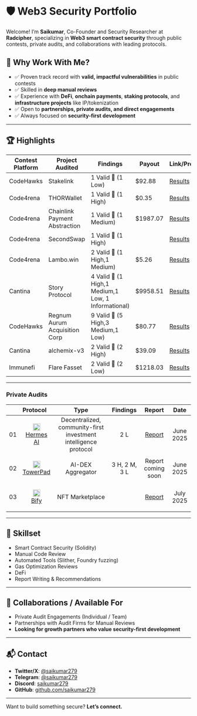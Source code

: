 # 🛡️ Web3 Security Portfolio

Welcome! I’m **Saikumar**, Co-Founder and Security Researcher at **Radcipher**, specializing in **Web3 smart contract security** through public contests, private audits, and collaborations with leading protocols.

## 🚀 Why Work With Me?

- ✅ Proven track record with **valid, impactful vulnerabilities** in public contests
- ✅ Skilled in **deep manual reviews**
- ✅ Experience with **DeFi**, **onchain payments**, **staking protocols**, and **infrastructure projects** like IP/tokenization
- ✅ Open to **partnerships, private audits, and direct engagements**
- ✅ Always focused on **security-first development**

---

## 🏆 Highlights

| Contest Platform  | Project Audited       | Findings       | Payout        | Link/Proof                   |
|-------------------|-----------------------|----------------|-------------|------------------------------|
| CodeHawks         | Stakelink        | 1 Valid 🐞 (1 Low)     | $92.88       | [Results](https://codehawks.cyfrin.io/c/2024-09-stakelink/results)        |
| Code4rena          | THORWallet        | 1 Valid 🐞 (1 High)     | $0.35       | [Results](https://code4rena.com/audits/2025-02-thorwallet)        |
| Code4rena         | Chainlink Payment Abstraction        | 1 Valid 🐞 (1 Medium)     | $1987.07       | [Results](https://code4rena.com/audits/2024-12-chainlink-payment-abstraction)        |
| Code4rena          | SecondSwap        | 1 Valid 🐞 (1 High)      |             | [Results](https://code4rena.com/audits/2024-12-secondswap)        |
| Code4rena          | Lambo.win        | 2 Valid 🐞 (1 High,1 Medium)      |     $5.26        | [Results](https://code4rena.com/audits/2024-12-lambowin)        |
| Cantina          | Story Protocol        | 4 Valid 🐞 (1 High,1 Medium,1 Low, 1 Informational)      |     $9958.51        | [Results](https://cantina.xyz/competitions/0561defa-eeb2-4a74-8884-5d7a873afa58/leaderboard)        |
| CodeHawks         | Regnum Aurum Acquisition Corp        | 9 Valid 🐞 (5 High,3 Medium,1 Low)     | $80.77       | [Results](https://codehawks.cyfrin.io/c/2025-02-raac/results)        |
| Cantina         | alchemix-v3        |2 Valid 🐞 (2 High)     | $39.09       | [Results](https://cantina.xyz/code/e68909e6-3491-4a94-a707-ecf0c89cf72a/overview/leaderboard)        |
| Immunefi         | Flare Fasset        |2 Valid 🐞 (2 Low)     | $1218.03       | [Results](https://immunefi.com/audit-competition/audit-comp-flare-fassets/leaderboard/)        |
<!-- Add more rows as you participate in more contests -->

---

### Private Audits 
|    | **Protocol**                                                                                                                                                                             |                              Type                               |   Findings    |                                  Report                                   |     Date      |
|:--:|:-----------------------------------------------------------------------------------------------------------------------------------------------------------------------------------------|:---------------------------------------------------------------:|:-------------:|:-------------------------------------------------------------------------:|:-------------:|
| 01 | <p align="center"><img src="https://pbs.twimg.com/profile_images/1934337561759260672/JE-g6x9P_400x400.jpg" width="20"><br><a href="https://hermesaianalyzer.com/">Hermes AI</a></p>     | Decentralized, community-first investment intelligence protocol |      2 L      | [Report](https://github.com/radcipher/radcipher/blob/main/reports/private-audits/pdf/2025-06-30-HermesAi-Audit-Report.pdf) | June 2025 |
| 02 | <p align="center"><img src="https://pbs.twimg.com/profile_images/1927284140602228737/-JFdo200_400x400.jpg" width="20"><br><a href="https://www.towerpad.org//">TowerPad</a></p>         | AI-DEX Aggregator | 3 H, 2 M, 3 L |                            Report coming soon                             | June 2025 |
| 03 | <p align="center"><img src="https://pbs.twimg.com/profile_images/1910216583810629632/_MSvoVvj_400x400.jpg" width="20"><br><a href="https://www.bify.io/">Bify</a></p>         | NFT Marketplace |  |                            [Report](https://github.com/radcipher/radcipher/blob/main/reports/private-audits/pdf/2025-07-19-Bify-Audit-Report.pdf)                      | July 2025 |
---

## 🔐 Skillset

- Smart Contract Security (Solidity)
- Manual Code Review
- Automated Tools (Slither, Foundry fuzzing)
- Gas Optimization Reviews
- DeFi
- Report Writing & Recommendations

---


## 🤝 Collaborations / Available For

- Private Audit Engagements (Individual / Team)
- Partnerships with Audit Firms for Manual Reviews
- **Looking for growth partners who value security-first development**

---

## 📬 Contact

- **Twitter/X**: [@saikumar279](https://x.com/saikumar279)
- **Telegram**: [@saikumar279](http://t.me/saikumar279)
- **Discord**: [saikumar279](https://discord.com/users/780845278014079027)
- **GitHub**: [github.com/saikumar279](https://github.com/saikumar279)

---


Want to build something secure? **Let’s connect.**

